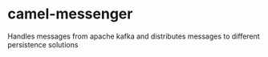 # camel-messenger
Handles messages from apache kafka and distributes messages to different persistence solutions
